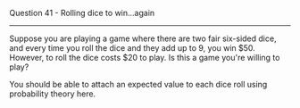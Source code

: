 Question 41 - Rolling dice to win...again
________________________________________
Suppose you are playing a game where there are two fair six-sided dice, and every time you roll the dice and they add up to 9, you win $50. However, to roll the dice costs $20 to play. Is this a game you're willing to play? 

You should be able to attach an expected value to each dice roll using probability theory here.
